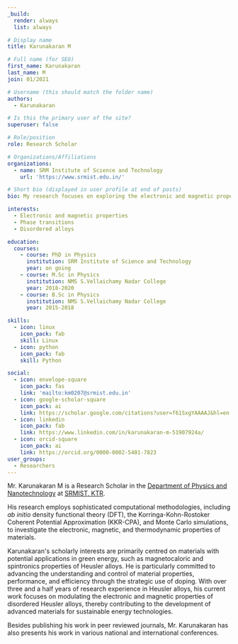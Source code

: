 ```yaml
---
_build:
  render: always
  list: always

# Display name
title: Karunakaran M

# Full name (for SEO)
first_name: Karunakaran
last_name: M
join: 01/2021

# Username (this should match the folder name)
authors:
  - Karunakaran

# Is this the primary user of the site?
superuser: false

# Role/position
role: Research Scholar

# Organizations/Affiliations
organizations:
  - name: SRM Institute of Science and Technology
    url: 'https://www.srmist.edu.in/'

# Short bio (displayed in user profile at end of posts)
bio: My research focuses on exploring the electronic and magnetic properties of disordered Heusler alloys.

interests:
  - Electronic and magnetic properties
  - Phase transitions
  - Disordered alloys

education:
  courses:
    - course: PhD in Physics
      institution: SRM Institute of Science and Technology
      year: on going
    - course: M.Sc in Physics
      institution: NMS S.Vellaichamy Nadar College
      year: 2018-2020
    - course: B.Sc in Physics
      institution: NMS S.Vellaichamy Nadar College
      year: 2015-2018

skills:
  - icon: linux
    icon_pack: fab
    skill: Linux
  - icon: python
    icon_pack: fab
    skill: Python

social:
  - icon: envelope-square
    icon_pack: fas
    link: 'mailto:km0207@srmist.edu.in'
  - icon: google-scholar-square
    icon_pack: ai
    link: https://scholar.google.com/citations?user=f61SxgYAAAAJ&hl=en
  - icon: linkedin
    icon_pack: fab
    link: https://www.linkedin.com/in/karunakaran-m-51907924a/
  - icon: orcid-square
    icon_pack: ai
    link: https://orcid.org/0000-0002-5401-7823
user_groups:
  - Researchers
---
```

Mr. Karunakaran M is a Research Scholar in the [Department of Physics and
Nanotechnology](https://www.srmist.edu.in/department/department-of-physics-and-nanotechnology/)
at [SRMIST, KTR](https://www.srmist.edu.in).

His research employs sophisticated computational methodologies, including _ab initio_ density
functional theory (DFT), the Korringa-Kohn-Rostoker Coherent Potential Approximation (KKR-CPA), and
Monte Carlo simulations, to investigate the electronic, magnetic, and thermodynamic properties of
materials.

Karunakaran's scholarly interests are primarily centred on materials with potential applications in
green energy, such as magnetocaloric and spintronics properties of Heusler alloys. He is
particularly committed to advancing the understanding and control of material properties,
performance, and efficiency through the strategic use of doping. With over three and a half years
of research experience in Heusler alloys, his current work focuses on modulating the electronic and
magnetic properties of disordered Heusler alloys, thereby contributing to the development of
advanced materials for sustainable energy technologies.

Besides publishing his work in peer reviewed journals, Mr. Karunakaran has also presents his work in
various national and international conferences.
